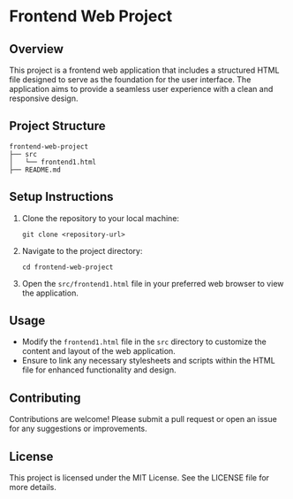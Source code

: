 # Frontend Web Project

## Overview
This project is a frontend web application that includes a structured HTML file designed to serve as the foundation for the user interface. The application aims to provide a seamless user experience with a clean and responsive design.

## Project Structure
```
frontend-web-project
├── src
│   └── frontend1.html
├── README.md
```

## Setup Instructions
1. Clone the repository to your local machine:
   ```
   git clone <repository-url>
   ```
2. Navigate to the project directory:
   ```
   cd frontend-web-project
   ```
3. Open the `src/frontend1.html` file in your preferred web browser to view the application.

## Usage
- Modify the `frontend1.html` file in the `src` directory to customize the content and layout of the web application.
- Ensure to link any necessary stylesheets and scripts within the HTML file for enhanced functionality and design.

## Contributing
Contributions are welcome! Please submit a pull request or open an issue for any suggestions or improvements.

## License
This project is licensed under the MIT License. See the LICENSE file for more details.